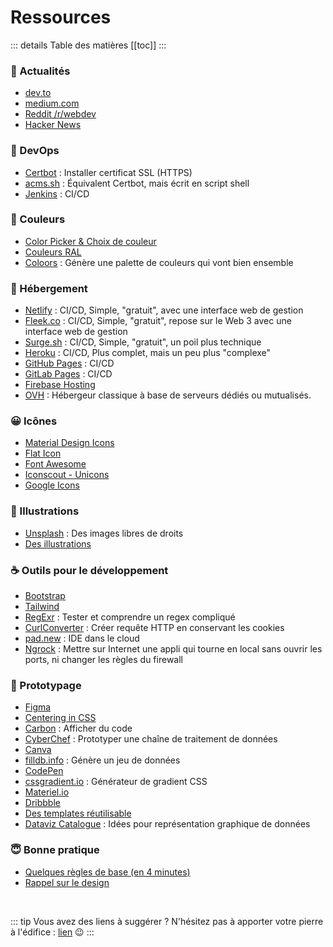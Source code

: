 # Ressources

::: details Table des matières
[[toc]]
:::

### 📰 Actualités
* [dev.to](https://dev.to/)
* [medium.com](https://medium.com/)
* [Reddit /r/webdev](https://www.reddit.com/r/webdev/)
* [Hacker News](https://news.ycombinator.com/)

### 👷 DevOps
* [Certbot](https://certbot.eff.org/instructions) : Installer certificat SSL (HTTPS)
* [acms.sh](https://github.com/acmesh-official/acme.sh) : Équivalent Certbot, mais écrit en script shell
* [Jenkins](https://www.jenkins.io/) : CI/CD

### 🎨 Couleurs
* [Color Picker & Choix de couleur](https://www.webfx.com/web-design/color-picker/)
* [Couleurs RAL](http://couleursral.fr/)
* [Coloors](https://coolors.co/generate) : Génère une palette de couleurs qui vont bien ensemble

### 🚀 Hébergement
* [Netlify](https://www.netlify.com/) : CI/CD, Simple, "gratuit", avec une interface web de gestion
* [Fleek.co](https://www.fleek.co/) : CI/CD, Simple, "gratuit", repose sur le Web 3 avec une interface web de gestion
* [Surge.sh](https://www.netlify.com/) : CI/CD, Simple, "gratuit", un poil plus technique
* [Heroku](https://www.heroku.com/) : CI/CD, Plus complet, mais un peu plus "complexe"
* [GitHub Pages](https://pages.github.com/) : CI/CD
* [GitLab Pages](https://docs.gitlab.com/ee/user/project/pages/) : CI/CD
* [Firebase Hosting](https://firebase.google.com/docs/hosting)
* [OVH](https://www.ovh.com/) : Hébergeur classique à base de serveurs dédiés ou mutualisés.

### 😀 Icônes
* [Material Design Icons](https://materialdesignicons.com/)
* [Flat Icon](https://www.flaticon.com/)
* [Font Awesome](https://fontawesome.com/)
* [Iconscout - Unicons](https://iconscout.com/unicons)
* [Google Icons](https://fonts.google.com/icons)

### 📸 Illustrations
* [Unsplash](https://unsplash.com/) : Des images libres de droits
* [Des illustrations](https://icons8.com/illustrations?ref=lapaninja)

### ☕ Outils pour le développement
* [Bootstrap](https://getbootstrap.com/)
* [Tailwind](https://tailwindcss.com/)
* [RegExr](https://regexr.com/) : Tester et comprendre un regex compliqué
* [CurlConverter](https://curlconverter.com/) : Créer requête HTTP en conservant les cookies
* [pad.new](https://pad.new/) : IDE dans le cloud
* [Ngrock](https://ngrok.com/) : Mettre sur Internet une appli qui tourne en local sans ouvrir les ports, ni changer les règles du firewall

### 💄 Prototypage
* [Figma](https://www.figma.com/)
* [Centering in CSS](https://web.dev/centering-in-css/)
* [Carbon](https://carbon.now.sh/) : Afficher du code
* [CyberChef](https://gchq.github.io/CyberChef/) : Prototyper une chaîne de traitement de données
* [Canva](https://www.canva.com/fr_fr/)
* [filldb.info](http://filldb.info/) : Génère un jeu de données
* [CodePen](https://codepen.io/)
* [cssgradient.io](https://cssgradient.io/) : Générateur de gradient CSS
* [Materiel.io](https://material.io/color/#!/?view.left=0&view.right=0&primary.color=F06292&secondary.color=E91E63)
* [Dribbble](https://dribbble.com/)
* [Des templates réutilisable](https://startbootstrap.com/?showPro=false&showAngular=false)
* [Dataviz Catalogue](https://datavizcatalogue.com/) : Idées pour représentation graphique de données

### 😇 Bonne pratique
* [Quelques règles de base (en 4 minutes)](https://jgthms.com/web-design-in-4-minutes/)
* [Rappel sur le design](https://atlassian.design/)

<br>

::: tip Vous avez des liens à suggérer ?
N'hésitez pas à apporter votre pierre à l'édifice : [lien](https://github.com/Erpriex/CheatSheet) 😉
:::